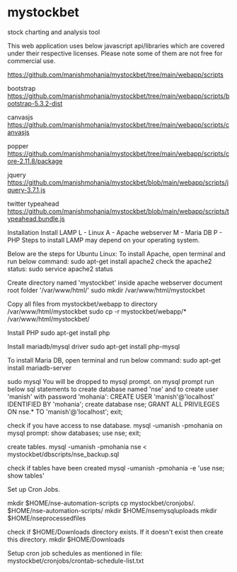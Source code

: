 # mystockbet
stock charting and analysis tool

This web application uses below javascript api/libraries which are covered under their respective licenses. Please note some of them are not free for commercial use.

https://github.com/manishmohania/mystockbet/tree/main/webapp/scripts

bootstrap
https://github.com/manishmohania/mystockbet/tree/main/webapp/scripts/bootstrap-5.3.2-dist

canvasjs
https://github.com/manishmohania/mystockbet/tree/main/webapp/scripts/canvasjs

popper
https://github.com/manishmohania/mystockbet/tree/main/webapp/scripts/core-2.11.8/package

jquery
https://github.com/manishmohania/mystockbet/blob/main/webapp/scripts/jquery-3.7.1.js

twitter typeahead
https://github.com/manishmohania/mystockbet/blob/main/webapp/scripts/typeahead.bundle.js


Installation
Install LAMP
L - Linux
A - Apache webserver
M - Maria DB
P - PHP
Steps to install LAMP may depend on your operating system.

Below are the steps for Ubuntu Linux:
To install Apache, open terminal and run below command:
sudo apt-get install apache2
check the apache2 status:
sudo service apache2 status

Create directory named 'mystockbet' inside apache webserver document root folder '/var/www/html/'
sudo mkdir /var/www/html/mystockbet

Copy all files from mystockbet/webapp to directory /var/www/html/mystockbet
sudo cp -r mystockbet/webapp/* /var/www/html/mystockbet/

Install PHP
sudo apt-get install php

Install mariadb/mysql driver
sudo apt-get install php-mysql


To install Maria DB, open terminal and run below command:
sudo apt-get install mariadb-server

sudo mysql
You will be dropped to mysql prompt. on mysql prompt run below sql statements to create database named 'nse' and to create user 'manish' with password 'mohania':
CREATE USER 'manish'@'localhost' IDENTIFIED BY 'mohania';
create database nse;
GRANT ALL PRIVILEGES ON nse.* TO 'manish'@'localhost';
exit;

check if you have access to nse database.
mysql -umanish -pmohania
on mysql prompt:
show databases;
use nse;
exit;


create tables.
mysql -umanish -pmohania nse < mystockbet/dbscripts/nse_backup.sql

check if tables have been created
mysql -umanish -pmohania -e 'use nse; show tables'


Set up Cron Jobs.

mkdir $HOME/nse-automation-scripts
cp mystockbet/cronjobs/*.* $HOME/nse-automation-scripts/
mkdir $HOME/nsemysqluploads
mkdir $HOME/nseprocessedfiles

check if $HOME/Downloads directory exists. If it doesn't exist then create this directory.
mkdir $HOME/Downloads


Setup cron job schedules as mentioned in file: mystockbet/cronjobs/crontab-schedule-list.txt
